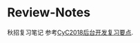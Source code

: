 # Review-Notes
秋招复习笔记
参考[CyC2018后台开发复习要点](https://github.com/CyC2018/Backend-Interview-Guide/blob/master/doc/一文帮你理清面试知识点.md). 
